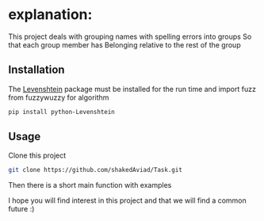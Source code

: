 # explanation:
This project deals with grouping names with spelling errors into groups
So that each group member has Belonging relative to the rest of the group

## Installation
The [Levenshtein](https://www.datacamp.com/community/tutorials/fuzzy-string-python) package must be installed for the run time
and import fuzz from fuzzywuzzy for algorithm
```bash
pip install python-Levenshtein
```
## Usage
Clone this project
```bash
git clone https://github.com/shakedAviad/Task.git
```
Then there is a short main function with examples


I hope you will find interest in this project and that we will find a common future :)





